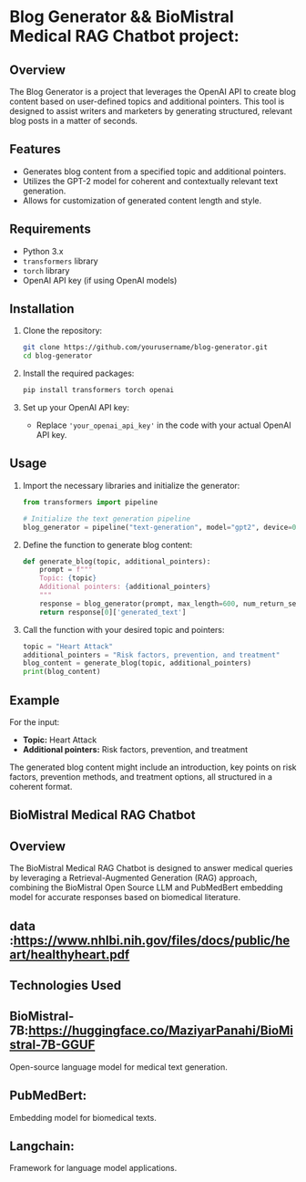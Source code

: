 
# Blog Generator   &&  BioMistral Medical RAG Chatbot project:

## Overview

The Blog Generator is a project that leverages the OpenAI API to create blog content based on user-defined topics and additional pointers. This tool is designed to assist writers and marketers by generating structured, relevant blog posts in a matter of seconds.

## Features

- Generates blog content from a specified topic and additional pointers.
- Utilizes the GPT-2 model for coherent and contextually relevant text generation.
- Allows for customization of generated content length and style.

## Requirements

- Python 3.x
- `transformers` library
- `torch` library
- OpenAI API key (if using OpenAI models)

## Installation

1. Clone the repository:
   ```bash
   git clone https://github.com/yourusername/blog-generator.git
   cd blog-generator
   ```

2. Install the required packages:
   ```bash
   pip install transformers torch openai
   ```

3. Set up your OpenAI API key:
   - Replace `'your_openai_api_key'` in the code with your actual OpenAI API key.

## Usage

1. Import the necessary libraries and initialize the generator:
   ```python
   from transformers import pipeline

   # Initialize the text generation pipeline
   blog_generator = pipeline("text-generation", model="gpt2", device=0)  # Use device=0 for GPU
   ```

2. Define the function to generate blog content:
   ```python
   def generate_blog(topic, additional_pointers):
       prompt = f"""
       Topic: {topic}
       Additional pointers: {additional_pointers}
       """
       response = blog_generator(prompt, max_length=600, num_return_sequences=1, temperature=0.7)
       return response[0]['generated_text']
   ```

3. Call the function with your desired topic and pointers:
   ```python
   topic = "Heart Attack"
   additional_pointers = "Risk factors, prevention, and treatment"
   blog_content = generate_blog(topic, additional_pointers)
   print(blog_content)
   ```

## Example

For the input:
- **Topic:** Heart Attack
- **Additional pointers:** Risk factors, prevention, and treatment

The generated blog content might include an introduction, key points on risk factors, prevention methods, and treatment options, all structured in a coherent format.







## BioMistral Medical RAG Chatbot
## Overview
The BioMistral Medical RAG Chatbot is designed to answer medical queries by leveraging a Retrieval-Augmented Generation (RAG) approach, combining the BioMistral Open Source LLM and PubMedBert embedding model for accurate responses based on biomedical literature.
## data   :https://www.nhlbi.nih.gov/files/docs/public/heart/healthyheart.pdf
## Technologies Used
## BioMistral-7B:https://huggingface.co/MaziyarPanahi/BioMistral-7B-GGUF
Open-source language model for medical text generation.
## PubMedBert: 
Embedding model for biomedical texts.
## Langchain: 
Framework for language model applications.
